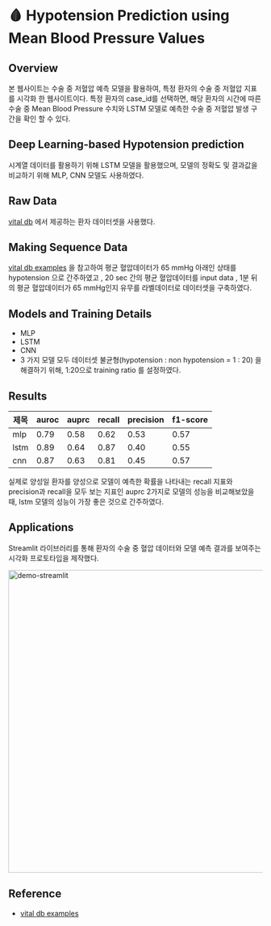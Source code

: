 # 🩸 Hypotension Prediction using Mean Blood Pressure Values


## Overview
본 웹사이트는 수술 중 저혈압 예측 모델을 활용하여, 특정 환자의 수술 중 저혈압 지표를 시각화 한 웹사이트이다. 특정 환자의 case_id를 선택하면, 해당 환자의 시간에 따른 수술 중 Mean Blood Pressure 수치와 LSTM 모델로 예측한 수술 중 저혈압 발생 구간을 확인 할 수 있다.  


## Deep Learning-based  Hypotension prediction
시계열 데이터를 활용하기 위해 LSTM 모델을 활용했으며, 모델의 정확도 및 결과값을 비교하기 위해 MLP, CNN 모델도 사용하였다. 



## Raw Data
[vital db](https://vitaldb.net/) 에서 제공하는 환자 데이터셋을 사용했다.


## Making Sequence Data

[vital db examples](https://github.com/vitaldb/examples/blob/master/hypotension_mbp.ipynb) 을 참고하여
평균 혈압데이터가 65 mmHg 아래인 상태를 hypotension 으로 간주하였고 , 
20 sec 간의 평균 혈압데이터를 input data , 1분 뒤의 평균 혈압데이터가 65 mmHg인지 유무를 라벨데이터로 데이터셋을 구축하였다.


## Models and Training Details

- MLP
- LSTM
- CNN
- 3 가지 모델 모두 데이터셋 불균형(hypotension : non hypotension =  1 : 20) 을 해결하기 위해, 1:20으로 training ratio 를 설정하였다.


## Results

|제목|auroc|auprc|recall|precision|f1-score|
|------|---|---|---|---|---|
|mlp|0.79|0.58|0.62|0.53|0.57|
|lstm|0.89|0.64|0.87|0.40|0.55|
|cnn|0.87|0.63|0.81|0.45|0.57|

실제로 양성일 환자를 양성으로 모델이 예측한 확률을 나타내는 recall 지표와 precision과 recall을 모두 보는 지표인 auprc 2가지로 모델의 성능을 비교해보았을 때,
lstm 모델의 성능이 가장 좋은 것으로 간주하였다.


## Applications

Streamlit 라이브러리를 통해 환자의 수술 중 혈압 데이터와 모델 예측 결과를 보여주는 시각화 프로토타입을 제작했다. <br>

<img width="600" alt="demo-streamlit" src="https://user-images.githubusercontent.com/79091824/193453626-f0949fe0-faae-4329-b975-7284336d9126.gif">

## Reference 
* [vital db examples](https://github.com/vitaldb/examples/blob/master/hypotension_mbp.ipynb)

